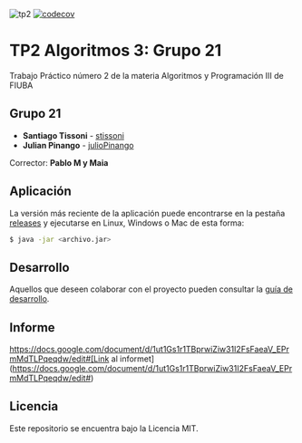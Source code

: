 ![tp2](https://github.com/stissoni/algo3_tp2/actions/workflows/build.yml/badge.svg) [![codecov](https://codecov.io/gh/stissoni/algo3_tp2/branch/master/graph/badge.svg)](https://codecov.io/gh/stissoni/algo3_tp2)

# TP2 Algoritmos 3: Grupo 21

Trabajo Práctico número 2 de la materia Algoritmos y Programación III de FIUBA

## Grupo 21

* **Santiago Tissoni** - [stissoni](https://github.com/stissoni)
* **Julian Pinango** - [julioPinango](https://github.com/julioPinango)

Corrector: **Pablo M y Maia**

## Aplicación

La versión más reciente de la aplicación puede encontrarse en la pestaña [releases](https://github.com/stissoni/algo3_tp2/releases/latest) y ejecutarse en Linux, Windows o Mac de esta forma:

```bash
$ java -jar <archivo.jar>
```

## Desarrollo

Aquellos que deseen colaborar con el proyecto pueden consultar la [guía de desarrollo](./docs/Desarrollo.md).

## Informe

https://docs.google.com/document/d/1ut1Gs1r1TBprwiZiw31I2FsFaeaV_EPrmMdTLPqeqdw/edit#[Link al informet](https://docs.google.com/document/d/1ut1Gs1r1TBprwiZiw31I2FsFaeaV_EPrmMdTLPqeqdw/edit#)

## Licencia

Este repositorio se encuentra bajo la Licencia MIT.


